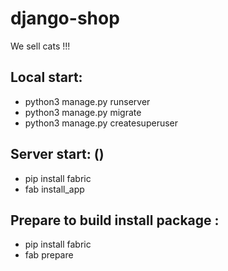 # django-shop
We sell cats !!!
## Local  start:
* python3  manage.py runserver
* python3  manage.py migrate
* python3  manage.py createsuperuser
## Server start: ()
* pip install fabric
* fab install_app
## Prepare to build install package :
* pip install fabric
* fab prepare

